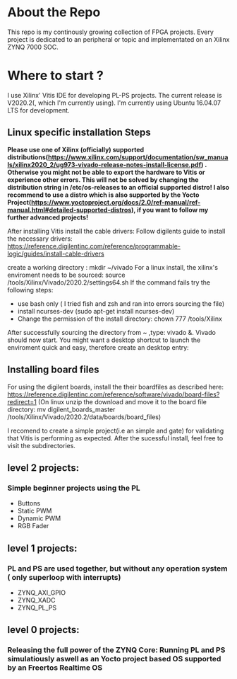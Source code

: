 # About the Repo
This repo is my continously growing collection of FPGA projects.
Every project is dedicated to an peripheral or topic and implementated on an Xilinx ZYNQ 7000 SOC.


# Where to start ?
I use Xilinx' Vitis IDE for developing PL-PS projects. The current release is V2020.2(, which I'm currently using).
I'm currently using Ubuntu 16.04.07 LTS for development.

## Linux specific installation Steps
**Please use one of Xilinx (officially) supported distributions(https://www.xilinx.com/support/documentation/sw_manuals/xilinx2020_2/ug973-vivado-release-notes-install-license.pdf) . Otherwise you might not be able to export the hardware to Vitis or experience other errors. This will not be solved by changing the distribution string in /etc/os-releases to an official supported distro! I also recommend to use a distro which is also supported by the Yocto Project(https://www.yoctoproject.org/docs/2.0/ref-manual/ref-manual.html#detailed-supported-distros), if you want to follow my further advanced projects!**

After installing Vitis install the cable drivers:
Follow digilents guide to install the necessary drivers:
https://reference.digilentinc.com/reference/programmable-logic/guides/install-cable-drivers

create a working directory : mkdir ~/vivado
For a linux install, the xilinx's enviroment needs to be sourced: source /tools/Xilinx/Vivado/2020.2/settings64.sh
If the command fails try the following steps:
- use bash only ( I tried fish and zsh and ran into errors sourcing the file)
- install ncurses-dev (sudo apt-get install ncurses-dev)
- Change the permission of the install directory: chown 777 /tools/Xilinx

After successfully sourcing the directory from ~ ,type: vivado &. Vivado should now start.
You might want a desktop shortcut to launch the enviroment quick and easy, therefore create an desktop entry:

## Installing board files
For using the digilent boards, install the their boardfiles as described here:
https://reference.digilentinc.com/reference/software/vivado/board-files?redirect=1
(On linux unzip the download and move it to the board file directory: mv digilent_boards_master /tools/Xilinx/Vivado/2020.2/data/boards/board_files)

I recomend to create a simple project(i.e an simple and gate) for validating that Vitis is performing as expected.
After the sucessful install, feel free to visit the subdirectories.

## level 2 projects: 
### Simple beginner projects using the PL
- Buttons
- Static PWM
- Dynamic PWM
- RGB Fader

## level 1 projects:
### PL and PS are used together, but without any operation system ( only superloop with interrupts)
- ZYNQ_AXI_GPIO
- ZYNQ_XADC
- ZYNQ_PL_PS

## level 0 projects:
### Releasing the full power of the ZYNQ Core: Running PL and PS simulatiously aswell as an Yocto project based OS supported by an Freertos Realtime OS
